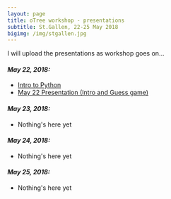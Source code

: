 ```yaml
---
layout: page
title: oTree workshop - presentations
subtitle: St.Gallen, 22-25 May 2018
bigimg: /img/stgallen.jpg
---
```

I will upload the presentations as workshop goes on...

#### _May 22, 2018:_

* [Intro to Python](/teaching/stgallen_2018/st_gallen_day_1_python_intro.pptx)
* [May 22 Presentation (Intro and Guess game)](/teaching/stgallen_2018/st_gallen_day_1_python_intro.pptx)

#### _May 23, 2018:_

* Nothing's here yet

#### _May 24, 2018:_

* Nothing's here yet

#### _May 25, 2018:_

* Nothing's here yet


